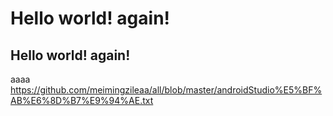 # Hello world! again!
## Hello world! again!

aaaa
https://github.com/meimingzileaa/all/blob/master/androidStudio%E5%BF%AB%E6%8D%B7%E9%94%AE.txt